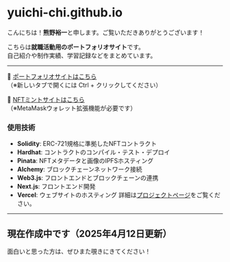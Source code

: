 # yuichi-chi.github.io

こんにちは！**熊野裕一**と申します。ご覧いただきありがとうございます！

こちらは**就職活動用のポートフォリオサイト**です。  
自己紹介や制作実績、学習記録などをまとめています。

---

📎 [ポートフォリオサイトはこちら](https://yuichi-chi.github.io/)  
（※新しいタブで開くには Ctrl + クリックしてください）

📎 [NFTミントサイトはこちら](https://mint-nft-2b4c.vercel.app/)  
（※MetaMaskウォレット拡張機能が必要です）
### 使用技術
- **Solidity**: ERC-721規格に準拠したNFTコントラクト
- **Hardhat**: コントラクトのコンパイル・テスト・デプロイ
- **Pinata**: NFTメタデータと画像のIPFSホスティング
- **Alchemy**: ブロックチェーンネットワーク接続
- **Web3.js**: フロントエンドとブロックチェーンの連携
- **Next.js**: フロントエンド開発
- **Vercel**: ウェブサイトのホスティング
詳細は[プロジェクトページ]([https://yuichi-chi.github.io/projects/NFT/nft.html](https://github.com/yuichi-chi/mint_NFT))をご覧ください。



---

## 現在作成中です（2025年4月12日更新）

面白いと思った方は、ぜひまた覗きにきてください！
